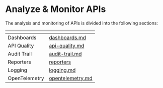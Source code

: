 # Analyze & Monitor APIs

The analysis and monitoring of APIs is divided into the following sections:

<table data-view="cards"><thead><tr><th></th><th data-hidden data-card-target data-type="content-ref"></th></tr></thead><tbody><tr><td>Dashboards</td><td><a href="dashboards.md">dashboards.md</a></td></tr><tr><td>API Quality</td><td><a href="api-quality.md">api-quality.md</a></td></tr><tr><td>Audit Trail</td><td><a href="audit-trail.md">audit-trail.md</a></td></tr><tr><td>Reporters</td><td><a href="reporters/">reporters</a></td></tr><tr><td>Logging</td><td><a href="logging.md">logging.md</a></td></tr><tr><td>OpenTelemetry</td><td><a href="opentelemetry.md">opentelemetry.md</a></td></tr></tbody></table>
